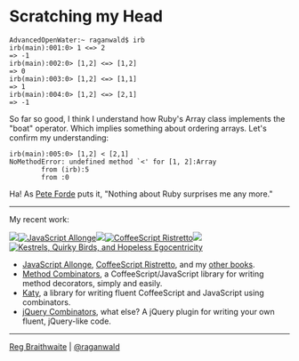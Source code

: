 Scratching my Head
===

    AdvancedOpenWater:~ raganwald$ irb
    irb(main):001:0> 1 <=> 2
    => -1
    irb(main):002:0> [1,2] <=> [1,2]
    => 0
    irb(main):003:0> [1,2] <=> [1,1]
    => 1
    irb(main):004:0> [1,2] <=> [2,1]
    => -1
    
So far so good, I think I understand how Ruby's Array class implements the "boat" operator. Which implies something about ordering arrays. Let's confirm my understanding:

    irb(main):005:0> [1,2] < [2,1]
    NoMethodError: undefined method `<' for [1, 2]:Array
            from (irb):5
            from :0
    
Ha! As [Pete Forde][peteforde] puts it, "Nothing about Ruby surprises me any more."

---

My recent work:

![](http://i.minus.com/iL337yTdgFj7.png)[![JavaScript Allonge](http://i.minus.com/iW2E1A8M5UWe6.jpeg)](http://leanpub.com/javascript-allonge "JavaScript Allongé")![](http://i.minus.com/iL337yTdgFj7.png)[![CoffeeScript Ristretto](http://i.minus.com/iMmGxzIZkHSLD.jpeg)](http://leanpub.com/coffeescript-ristretto "CoffeeScript Ristretto")![](http://i.minus.com/iL337yTdgFj7.png)[![Kestrels, Quirky Birds, and Hopeless Egocentricity](http://i.minus.com/ibw1f1ARQ4bhi1.jpeg)](http://leanpub.com/combinators "Kestrels, Quirky Birds, and Hopeless Egocentricity")

* [JavaScript Allonge](http://leanpub.com/javascript-allonge), [CoffeeScript Ristretto](http://leanpub.com/coffeescript-ristretto), and my [other books](http://leanpub.com/u/raganwald).
* [Method Combinators](https://github.com/raganwald/method-combinators), a CoffeeScript/JavaScript library for writing method decorators, simply and easily.
* [Katy](http://github.com/raganwald/Katy), a library for writing fluent CoffeeScript and JavaScript using combinators.
* [jQuery Combinators](http://githiub.com/raganwald/jquery-combinators), what else? A jQuery plugin for writing your own fluent, jQuery-like code.  

---

[Reg Braithwaite](http://braythwayt.com) | [@raganwald](http://twitter.com/raganwald)

[peteforde]: http://twitter.com/peteforde "Pete Fode on Twitter"